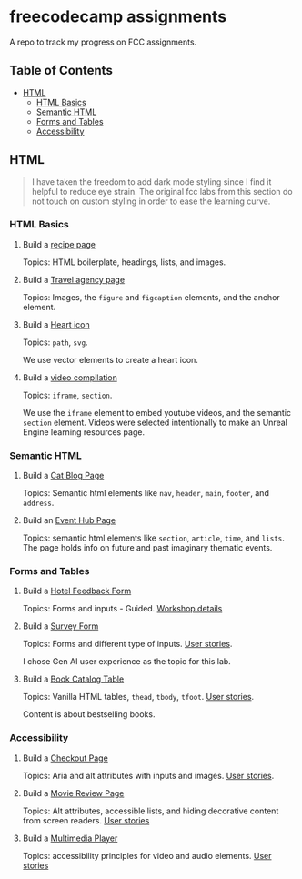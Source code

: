 # freecodecamp assignments

A repo to track my progress on FCC assignments.

## Table of Contents

- [HTML](#html)
  - [HTML Basics](#html-basics)
  - [Semantic HTML](#semantic-html)
  - [Forms and Tables](#forms-and-tables)
  - [Accessibility](#accessibility)

## HTML

> I have taken the freedom to add dark mode styling since I find it helpful to reduce eye strain.
> The original fcc labs from this section do not touch on custom styling in order to ease the learning curve.

### HTML Basics

1. Build a [recipe page](html/basic-html/recipe.html)

   Topics: HTML boilerplate, headings, lists, and images.

2. Build a [Travel agency page](html/basic-html/travel-agency.html)

   Topics: Images, the `figure` and `figcaption` elements, and the anchor element.

3. Build a [Heart icon](html/basic-html/heart-icon.html)

   Topics: `path`, `svg`.

   We use vector elements to create a heart icon.

4. Build a [video compilation](html/basic-html/video-compilation.html)

   Topics: `iframe`, `section`.

   We use the `iframe` element to embed youtube videos, and the semantic `section` element.
   Videos were selected intentionally to make an Unreal Engine learning resources page.

### Semantic HTML

1. Build a [Cat Blog Page](html/semantic-html/cat-blog.html)

   Topics: Semantic html elements like `nav`, `header`, `main`, `footer`, and `address`.

2. Build an [Event Hub Page](html/semantic-html/event-hub.html)

   Topics: semantic html elements like `section`, `article`, `time`, and `lists`.
   The page holds info on future and past imaginary thematic events.

### Forms and Tables

1. Build a [Hotel Feedback Form](html/forms-tables/hotel-feedback.html)

   Topics: Forms and inputs - Guided. [Workshop details](https://www.freecodecamp.org/learn/full-stack-developer/workshop-hotel-feedback-form/step-1)

2. Build a [Survey Form](html/forms-tables/survey-form.html)

   Topics: Forms and different type of inputs. [User stories](https://www.freecodecamp.org/learn/full-stack-developer/lab-survey-form/build-a-survey-form).

   I chose Gen AI user experience as the topic for this lab.

3. Build a [Book Catalog Table](html/forms-tables/books-table.html)

   Topics: Vanilla HTML tables, `thead`, `tbody`, `tfoot`. [User stories](https://www.freecodecamp.org/learn/full-stack-developer/lab-book-catalog-table/build-a-book-catalog-table).

   Content is about bestselling books.

### Accessibility

1. Build a [Checkout Page](html/accessibility/checkout-page.html)

   Topics: Aria and alt attributes with inputs and images. [User stories](https://www.freecodecamp.org/learn/full-stack-developer/lab-checkout-page/build-a-checkout-page).

2. Build a [Movie Review Page](html/accessibility/movie-review.html)

   Topics: Alt attributes, accessible lists, and hiding decorative content from screen readers. [User stories](https://www.freecodecamp.org/learn/full-stack-developer/lab-movie-review-page/design-a-movie-review-page)

3. Build a [Multimedia Player](html/accessibility/multimedia-player.html)

   Topics: accessibility principles for video and audio elements. [User stories](https://www.freecodecamp.org/learn/full-stack-developer/lab-multimedia-player/lab-multimedia-player)
